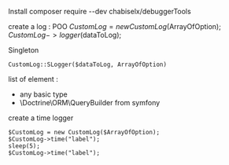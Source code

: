 
Install 
composer require --dev chabiselx/debuggerTools


create a log :
POO
$CustomLog = new CustomLog($ArrayOfOption);
$CustomLog->logger($dataToLog);

Singleton
```
CustomLog::SLogger($dataToLog, ArrayOfOption)
```

list of element : 
- any basic type
- \Doctrine\ORM\QueryBuilder from symfony


create a time logger 
```
$CustomLog = new CustomLog($ArrayOfOption);
$CustomLog->time("label");
sleep(5);
$CustomLog->time("label");
```

